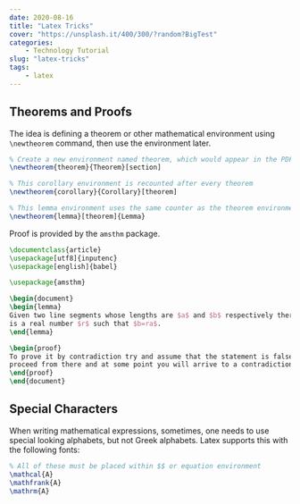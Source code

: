 ```yaml
---
date: 2020-08-16
title: "Latex Tricks"
cover: "https://unsplash.it/400/300/?random?BigTest"
categories: 
    - Technology Tutorial
slug: "latex-tricks"
tags:
    - latex
---
```


## Theorems and Proofs

The idea is defining a theorem or other mathematical environment using `\newtheorem` command, then use the environment later. 

```latex
% Create a new environment named theorem, which would appear in the PDF as Theorem. The counter of this theorem would be recounted every section
\newtheorem{theorem}{Theorem}[section]

% This corollary environment is recounted after every theorem
\newtheorem{corollary}{Corollary}[theorem]

% This lemma environment uses the same counter as the theorem environment
\newtheorem{lemma}[theorem]{Lemma}
```

Proof is provided by the `amsthm` package. 

```latex
\documentclass{article}
\usepackage[utf8]{inputenc}
\usepackage[english]{babel}

\usepackage{amsthm}

\begin{document}
\begin{lemma}
Given two line segments whose lengths are $a$ and $b$ respectively there 
is a real number $r$ such that $b=ra$.
\end{lemma}

\begin{proof}
To prove it by contradiction try and assume that the statement is false,
proceed from there and at some point you will arrive to a contradiction.
\end{proof}
\end{document}
```

## Special Characters

When writing mathematical expressions, sometimes, one needs to use special looking alphabets, but not Greek alphabets. Latex supports this with the following fonts:

```latex
% All of these must be placed within $$ or equation environment
\mathcal{A}
\mathfrank{A}
\mathrm{A}
```





